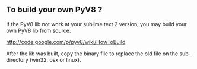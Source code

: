 ## To build your own PyV8 ?

If the PyV8 lib not work at your sublime text 2 version, you may build your own PyV8 lib from source.

http://code.google.com/p/pyv8/wiki/HowToBuild

After the lib was built, copy the binary file to replace the old file on the sub-directory (win32, osx or linux). 